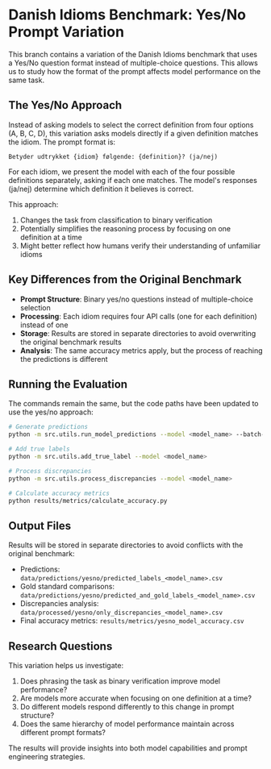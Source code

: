 # Danish Idioms Benchmark: Yes/No Prompt Variation

This branch contains a variation of the Danish Idioms benchmark that uses a Yes/No question format instead of multiple-choice questions. This allows us to study how the format of the prompt affects model performance on the same task.

## The Yes/No Approach

Instead of asking models to select the correct definition from four options (A, B, C, D), this variation asks models directly if a given definition matches the idiom. The prompt format is:

```
Betyder udtrykket {idiom} følgende: {definition}? (ja/nej)
```

For each idiom, we present the model with each of the four possible definitions separately, asking if each one matches. The model's responses (ja/nej) determine which definition it believes is correct.

This approach:
1. Changes the task from classification to binary verification
2. Potentially simplifies the reasoning process by focusing on one definition at a time
3. Might better reflect how humans verify their understanding of unfamiliar idioms

## Key Differences from the Original Benchmark

- **Prompt Structure**: Binary yes/no questions instead of multiple-choice selection
- **Processing**: Each idiom requires four API calls (one for each definition) instead of one
- **Storage**: Results are stored in separate directories to avoid overwriting the original benchmark results
- **Analysis**: The same accuracy metrics apply, but the process of reaching the predictions is different

## Running the Evaluation

The commands remain the same, but the code paths have been updated to use the yes/no approach:

```bash
# Generate predictions
python -m src.utils.run_model_predictions --model <model_name> --batch-size <5>

# Add true labels
python -m src.utils.add_true_label --model <model_name>

# Process discrepancies
python -m src.utils.process_discrepancies --model <model_name>

# Calculate accuracy metrics
python results/metrics/calculate_accuracy.py
```

## Output Files

Results will be stored in separate directories to avoid conflicts with the original benchmark:

- Predictions: `data/predictions/yesno/predicted_labels_<model_name>.csv`
- Gold standard comparisons: `data/predictions/yesno/predicted_and_gold_labels_<model_name>.csv`
- Discrepancies analysis: `data/processed/yesno/only_discrepancies_<model_name>.csv`
- Final accuracy metrics: `results/metrics/yesno_model_accuracy.csv`

## Research Questions

This variation helps us investigate:

1. Does phrasing the task as binary verification improve model performance?
2. Are models more accurate when focusing on one definition at a time?
3. Do different models respond differently to this change in prompt structure?
4. Does the same hierarchy of model performance maintain across different prompt formats?

The results will provide insights into both model capabilities and prompt engineering strategies.